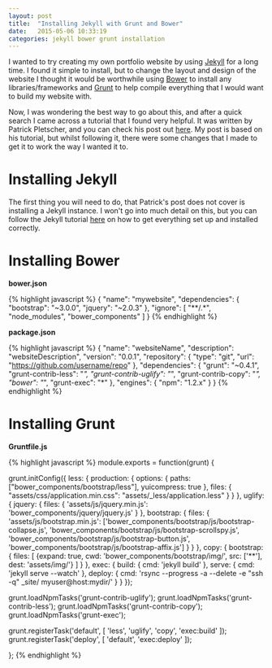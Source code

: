 ```yaml
---
layout: post
title:  "Installing Jekyll with Grunt and Bower"
date:   2015-05-06 10:33:19
categories: jekyll bower grunt installation
---
```

I wanted to try creating my own portfolio website by using [Jekyll](http://jekyllrb.com/) for a long time. I found it simple to install, but to change the layout and design of the website I thought it would be worthwhile using [Bower](http://bower.io/) to install any libraries/frameworks and [Grunt](http://gruntjs.com/) to help compile everything that I would want to build my website with.

Now, I was wondering the best way to go about this, and after a quick search I came across a tutorial that I found very helpful. It was written by Patrick Pletscher, and you can check his post out [here](http://www.pletscher.org/blog/2013/05/27/website.html). My post is based on his tutorial, but whilst following it, there were some changes that I made to get it to work the way I wanted it to.

# Installing Jekyll

The first thing you will need to do, that Patrick's post does not cover is installing a Jekyll instance. I won't go into much detail on this, but you can follow the Jekyll tutorial [here](http://jekyllrb.com/docs/installation/) on how to get everything set up and installed correctly. 

# Installing Bower

**bower.json**

{% highlight javascript %}
{
  "name": "mywebsite",
  "dependencies": {
    "bootstrap": "~3.0.0",
    "jquery": "~2.0.3"
  },
  "ignore": [
    "**/.*",
    "node_modules",
    "bower_components"
  ]
}
{% endhighlight %}

**package.json**

{% highlight javascript %}
{
  "name": "websiteName",
  "description": "websiteDescription",
  "version": "0.0.1",
  "repository": {
    "type": "git",
    "url": "https://github.com/username/repo"
  },
  "dependencies": {
    "grunt": "~0.4.1",
    "grunt-contrib-less": "*",
    "grunt-contrib-uglify": "*",
    "grunt-contrib-copy": "*",
    "bower": "*",
    "grunt-exec": "*"
  },
  "engines": {
      "npm": "1.2.x"
  }
}
{% endhighlight %}

# Installing Grunt

**Gruntfile.js**

{% highlight javascript %}
module.exports = function(grunt) {
  
grunt.initConfig({
  less: {
    production: {
      options: {
        paths: ["bower_components/bootstrap/less"],
        yuicompress: true
      },
      files: {
        "assets/css/application.min.css": "assets/_less/application.less"
      }
    }
  },
  uglify: {
    jquery: {
      files: {
        'assets/js/jquery.min.js': 'bower_components/jquery/jquery.js'
      }
    },
    bootstrap: {
      files: {
        'assets/js/bootstrap.min.js': ['bower_components/bootstrap/js/bootstrap-collapse.js',
                                       'bower_components/bootstrap/js/bootstrap-scrollspy.js',
                                       'bower_components/bootstrap/js/bootstrap-button.js',
                                       'bower_components/bootstrap/js/bootstrap-affix.js']
      }
    }
  },
  copy: {
    bootstrap: {
      files: [
        {expand: true, cwd: 'bower_components/bootstrap/img/', src: ['**'], dest: 'assets/img/'}
      ]
    }
  },
  exec: {
    build: {
      cmd: 'jekyll build'
    },
    serve: {
      cmd: 'jekyll serve --watch'
    },
    deploy: {
      cmd: 'rsync --progress -a --delete -e "ssh -q" _site/ myuser@host:mydir/'
    }
  }
});

grunt.loadNpmTasks('grunt-contrib-uglify');
grunt.loadNpmTasks('grunt-contrib-less');
grunt.loadNpmTasks('grunt-contrib-copy');
grunt.loadNpmTasks('grunt-exec');

grunt.registerTask('default', [ 'less', 'uglify', 'copy', 'exec:build' ]);
grunt.registerTask('deploy', [ 'default', 'exec:deploy' ]);

};
{% endhighlight %}